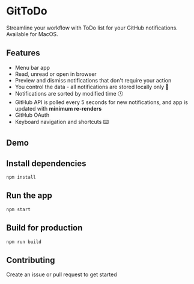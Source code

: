 # GitToDo
Streamline your workflow with ToDo list for your GitHub notifications. Available for MacOS.

## Features
* Menu bar app 
* Read, unread or open in browser 
* Preview and dismiss notifications that don't require your action
* You control the data - all notifications are stored locally only 🔐 
* Notifications are sorted by modified time 🕓
* GitHub API is polled every 5 seconds for new notifications, and app is updated with **minimum re-renders**
* GitHub OAuth
* Keyboard navigation and shortcuts ⌨️

## Demo



## Install dependencies
`npm install`

## Run the app
`npm start`

## Build for production
`npm run build`

## Contributing
Create an issue or pull request to get started
